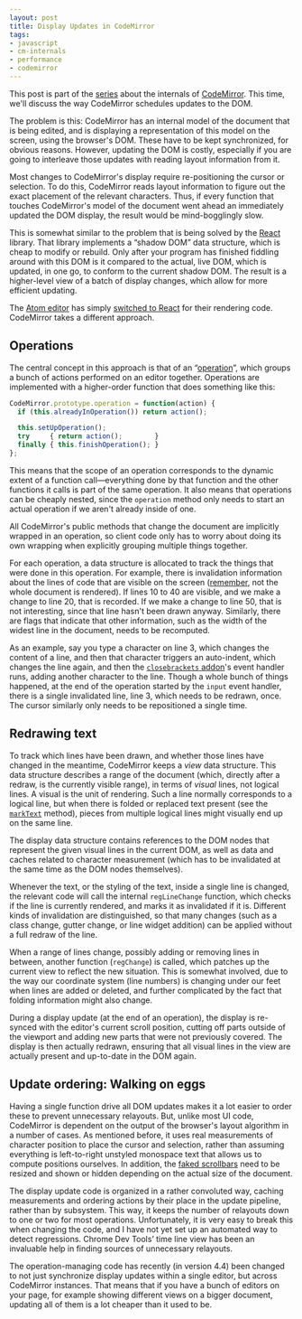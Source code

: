 ```yaml
---
layout: post
title: Display Updates in CodeMirror
tags:
- javascript
- cm-internals
- performance
- codemirror
---
```


This post is part of the [series](./#cm-internals) about the internals
of [CodeMirror](http://codemirror.net). This time, we'll discuss the
way CodeMirror schedules updates to the DOM.

The problem is this: CodeMirror has an internal model of the document
that is being edited, and is displaying a representation of this model
on the screen, using the browser's DOM. These have to be kept
synchronized, for obvious reasons. However, updating the DOM is
costly, especially if you are going to interleave those updates with
reading layout information from it.

Most changes to CodeMirror's display require re-positioning the cursor
or selection. To do this, CodeMirror reads layout information to
figure out the exact placement of the relevant characters. Thus, if
every function that touches CodeMirror's model of the document went
ahead an immediately updated the DOM display, the result would be
mind-bogglingly slow.

This is somewhat similar to the problem that is being solved by the
[React](http://facebook.github.io/react/) library. That library
implements a “shadow DOM” data structure, which is cheap to modify or
rebuild. Only after your program has finished fiddling around with
this DOM is it compared to the actual, live DOM, which is updated, in
one go, to conform to the current shadow DOM. The result is a
higher-level view of a batch of display changes, which allow for more
efficient updating.

The [Atom editor](https://atom.io/) has simply
[switched to React](http://blog.atom.io/2014/07/02/moving-atom-to-react.html)
for their rendering code. CodeMirror takes a different approach.

## Operations

The central concept in this approach is that of an
“[operation](http://codemirror.net/doc/manual.html#operation)”, which
groups a bunch of actions performed on an editor together. Operations
are implemented with a higher-order function that does something like
this:

```javascript
CodeMirror.prototype.operation = function(action) {
  if (this.alreadyInOperation()) return action();

  this.setUpOperation();
  try     { return action();        }
  finally { this.finishOperation(); }
};
```

This means that the scope of an operation corresponds to the dynamic
extent of a function call—everything done by that function and the
other functions it calls is part of the same operation. It also means
that operations can be cheaply nested, since the `operation` method
only needs to start an actual operation if we aren't already inside of
one.

All CodeMirror's public methods that change the document are
implicitly wrapped in an operation, so client code only has to worry
about doing its own wrapping when explicitly grouping multiple things
together.

For each operation, a data structure is allocated to track the things
that were done in this operation. For example, there is invalidation
information about the lines of code that are visible on the screen
([remember](a-pathological-scrolling-model.html), not the whole
document is rendered). If lines 10 to 40 are visible, and we make a
change to line 20, that is recorded. If we make a change to line 50,
that is not interesting, since that line hasn't been drawn anyway.
Similarly, there are flags that indicate that other information, such
as the width of the widest line in the document, needs to be
recomputed.

As an example, say you type a character on line 3, which changes the
content of a line, and then that character triggers an auto-indent,
which changes the line again, and then the
[`closebrackets` addon](http://codemirror.net/doc/manual.html#addon_closebrackets)'s
event handler runs, adding another character to the line. Though a
whole bunch of things happened, at the end of the operation started by
the `input` event handler, there is a single invalidated line, line 3,
which needs to be redrawn, once. The cursor similarly only needs to be
repositioned a single time.

## Redrawing text

To track which lines have been drawn, and whether those lines have
changed in the meantime, CodeMirror keeps a _view_ data structure.
This data structure describes a range of the document (which, directly
after a redraw, is the currently visible range), in terms of _visual_
lines, not logical lines. A visual is the unit of rendering. Such a
line normally corresponds to a logical line, but when there is folded
or replaced text present (see the
[`markText`](http://codemirror.net/doc/manual.html#markText) method),
pieces from multiple logical lines might visually end up on the same
line.

The display data structure contains references to the DOM nodes that
represent the given visual lines in the current DOM, as well as data
and caches related to character measurement (which has to be
invalidated at the same time as the DOM nodes themselves).

Whenever the text, or the styling of the text, inside a single line is
changed, the relevant code will call the internal `regLineChange`
function, which checks if the line is currently rendered, and marks it
as invalidated if it is. Different kinds of invalidation are
distinguished, so that many changes (such as a class change, gutter
change, or line widget addition) can be applied without a full redraw
of the line.

When a range of lines change, possibly adding or removing lines in
between, another function (`regChange`) is called, which patches up
the current view to reflect the new situation. This is somewhat
involved, due to the way our coordinate system (line numbers) is
changing under our feet when lines are added or deleted, and further
complicated by the fact that folding information might also change.

During a display update (at the end of an operation), the display is
re-synced with the editor's current scroll position, cutting off parts
outside of the viewport and adding new parts that were not previously
covered. The display is then actually redrawn, ensuring that all
visual lines in the view are actually present and up-to-date in the
DOM again.

## Update ordering: Walking on eggs

Having a single function drive all DOM updates makes it a lot easier
to order these to prevent unnecessary relayouts. But, unlike most UI
code, CodeMirror is dependent on the output of the browser's layout
algorithm in a number of cases. As mentioned before, it uses real
measurements of character position to place the cursor and selection,
rather than assuming everything is left-to-right unstyled monospace
text that allows us to compute positions ourselves. In addition, the
[faked scrollbars](a-pathological-scrolling-model.html) need to be
resized and shown or hidden depending on the actual size of the
document.

The display update code is organized in a rather convoluted way,
caching measurements and ordering actions by their place in the update
pipeline, rather than by subsystem. This way, it keeps the number of
relayouts down to one or two for most operations. Unfortunately, it is
very easy to break this when changing the code, and I have not yet set
up an automated way to detect regressions. Chrome Dev Tools’ time line
view has been an invaluable help in finding sources of unnecessary
relayouts.

The operation-managing code has recently (in version 4.4) been changed
to not just synchronize display updates within a single editor, but
across CodeMirror instances. That means that if you have a bunch of
editors on your page, for example showing different views on a bigger
document, updating all of them is a lot cheaper than it used to be.
